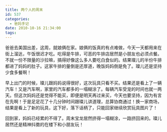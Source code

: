 ```yaml
---
title: 两个人的周末
id: 537
categories:
  - 爸妈手记
date: 2010-10-16 21:34:00
tags:
---
```


爸爸去美国出差，这周，就娘俩在家。娘俩的饭真的有点难做，今天一天都用来在街上溜达，午饭很迟才吃。吃得是牛排，可恶的牛排店居然是小朋友也必须点餐。不就一份不限量的沙拉嘛，搞得好像这么多人要吃白食似的。结果璨儿的半份牛排都进了妈妈的肚子。这家牛排的量倒是还厚道，晚饭妈妈倒是免了。璨儿还是坚持少食多餐啊！

早上出门的时候，璨儿跟妈妈说得很好，这次玩具只看不买。结果还是看上了一辆汽车！又是汽车啊，家里的汽车都多的一塌糊涂了。每辆汽车受宠的时间也就一两天。但这次妈妈还是觉得不能买，即便是明天再过来买，今天也要坚持，因为有言在先啊！于是足足花了十几分钟时间跟璨儿讲道理，总算协商通过！换一家商场，结果是看上了新的玩具，这下好，落下话柄了，只能回家继续欣赏玩具图片了！

回到家，妈妈已经累的不得了。周末宝龙居然挤得一塌糊涂，一路挤回来的。璨儿居然还是精神抖擞的在楼下和小朋友玩！
<div style="position: absolute; display: none; z-index: 9999;" id="livemargins_control">![](chrome://livemargins/skin/monitor-background-horizontal.png)	![](chrome://livemargins/skin/monitor-background-vertical.png)	![](chrome://livemargins/skin/monitor-play-button.png)</div>